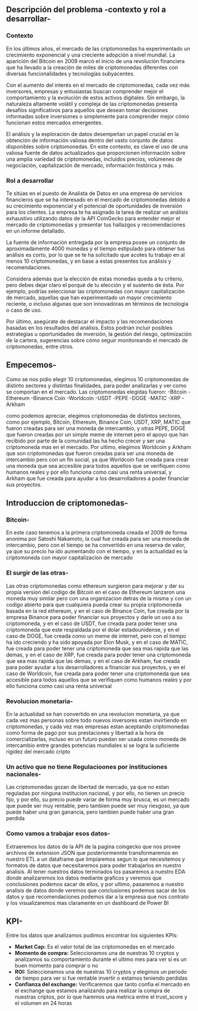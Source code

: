 

## **Descripción del problema -contexto y rol a desarrollar-**

### **Contexto**

En los últimos años, el mercado de las criptomonedas ha experimentado un crecimiento exponencial y una creciente adopción a nivel mundial. La aparición del Bitcoin en 2009 marcó el inicio de una revolución financiera que ha llevado a la creación de miles de criptomonedas diferentes con diversas funcionalidades y tecnologías subyacentes.

Con el aumento del interés en el mercado de criptomonedas, cada vez más inversores, empresas y entusiastas buscan comprender mejor el comportamiento y la evolución de estos activos digitales. Sin embargo, la naturaleza altamente volátil y compleja de las criptomonedas presenta desafíos significativos para aquellos que desean tomar decisiones informadas sobre inversiones o simplemente para comprender mejor cómo funcionan estos mercados emergentes.

El análisis y la exploración de datos desempeñan un papel crucial en la obtención de información valiosa dentro del vasto conjunto de datos disponibles sobre criptomonedas. En este contexto, es clave el uso de una valiosa fuente de datos actualizados que proporcionen información sobre una amplia variedad de criptomonedas, incluidos precios, volúmenes de negociación, capitalización de mercado, información histórica y más.


### **Rol a desarrollar**

Te sitúas en el puesto de Analista de Datos en una empresa de servicios financieros que se ha interesado en el mercado de criptomonedas debido a su crecimiento exponencial y el potencial de oportunidades de inversión para los clientes. La empresa te ha asignado la tarea de realizar un análisis exhaustivo utilizando datos de la API CoinGecko para entender mejor el mercado de criptomonedas y presentar tus hallazgos y recomendaciones en un informe detallado.

La fuente de información entregada por la empresa posee un conjunto de aproximadamente 4000 monedas y el tiempo estipulado para obtener tus análisis es corto, por lo que se te ha solicitado que acotes tu trabajo en al menos 10 criptomonedas, y en base a estas presentes tus análisis y recomendaciones.

Considera además que la elección de estas monedas queda a tu criterio, pero debes dejar claro el porqué de tu elección y el sustento de ésta. Por ejemplo, podrías seleccionar las criptomonedas con mayor capitalización de mercado, aquellas que han experimentado un mayor crecimiento reciente, o incluso algunas que son innovadoras en términos de tecnología o caso de uso.

Por último, asegúrate de destacar el impacto y las recomendaciones basadas en los resultados del análisis. Estos podrían incluir posibles estrategias u oportunidades de inversión, la gestión del riesgo, optimización de la cartera, sugerencias sobre cómo seguir monitoreando el mercado de criptomonedas, entre otros.


## **Empecemos-**
Como se nos pidio elegir 10 criptomonedas, elegimos 10 criptomonedas de distinto sectores y distintas finalidades, para poder analizarlas y ver como se comportan en el mercado. Las criptomonedas elegidas fueron:
-Bitcoin
-Ethereum
-Binance Coin
-Worldcoin
-USDT
-PEPE
-DOGE
-MATIC
-XRP
-Arkham

como podemos apreciar, elegimos criptomonedas de distintos sectores, como por ejemplo, Bitcoin, Ethereum, Binance Coin, USDT, XRP, MATIC que fueron creadas para ser una moneda de intercambio, y otras PEPE, DOGE que fueron creadas por un simple meme de internet pero el apoyo que han recibido por parte de la comunidad las ha hecho crecer y ser una criptomoneda mas en el mercado. Por ultimo, elegimos Worldcoin y Arkham que son criptomonedas que fueron creadas para ser una moneda de intercambio pero con un fin social, ya que Worldcoin fue creada para crear una moneda que sea accesible para todos aquellos que se verifiquen como humanos reales y por ello funciona como casi una renta universal, y Arkham que fue creada para ayudar a los desarrolladores a poder financiar sus proyectos.

## **Introduccion de criptomonedas-**
### **Bitcoin-**
En este caso tenemos a la primera criptomoneda creada el 2009 de forma anonima por Satoshi Nakamoto, la cual fue creada para ser una moneda de intercambio, pero con el tiempo se ha convertido en una reserva de valor, ya que su precio ha ido aumentando con el tiempo, y en la actualidad es la criptomoneda con mayor capitalizacion de mercado

### **El surgir de las otras-**
Las otras criptomonedas como ethereum surgieron para mejorar y dar su propia version del codigo de Bitcoin
en el caso de Ethereum lanzaron una moneda muy similar pero con una organizacion detras de la misma y con un codigo abierto para que cualquiera pueda crear su propia criptomoneda basada en la red ethereum, y en el caso de Binance Coin, fue creada por la empresa Binance para poder financiar sus proyectos y darle un uso a su criptomoneda, y en el caso de USDT, fue creada para poder tener una criptomoneda que este respaldada por el dolar estadounidense, y en el caso de DOGE, fue creada como un meme de internet, pero con el tiempo ha ido creciendo y ha sido apoyada por Elon Musk, y en el caso de MATIC, fue creada para poder tener una criptomoneda que sea mas rapida que las demas, y en el caso de XRP, fue creada para poder tener una criptomoneda que sea mas rapida que las demas, y en el caso de Arkham, fue creada para poder ayudar a los desarrolladores a financiar sus proyectos, y en el caso de Worldcoin, fue creada para poder tener una criptomoneda que sea accesible para todos aquellos que se verifiquen como humanos reales y por ello funciona como casi una renta universal

### **Revolucion monetaria-**
En la actualidad se han convertido en una revolucion monetaria, ya que cada vez mas personas sobre todo nuevos inversores estan invirtiendo en criptomonedas, y cada vez mas empresas estan aceptando criptomonedas como forma de pago por sus prestaciones y libertad a la hora de comercializarlas, incluso en un futuro puedan ser usada como moneda de intercambio entre grandes potencias mundiales si se logra la suficiente rigidez del mercado cripto

### **Un activo que no tiene Regulacioones por instituciones nacionales-**
Las criptomonedas gozan de libertad de mercado, ya que no estan reguladas por ninguna institucion nacional, y por ello, no tienen un precio fijo, y por ello, su precio puede variar de forma muy brusca, es un mercado que puede ser muy rentable, pero tambien puede ser muy riesgoso, ya que puede haber una gran ganancia, pero tambien puede haber una gran perdida

### **Como vamos a trabajar esos datos-**
Extraeremos los datos de la API de la pagina coingecko que nos provee archivos de extension JSON que posteriormennte transformaremos en nuestro ETL a un dataframe que limpiaremos segun lo que necesitemos y formatos de datos que necesitaremos para poder trabajarlos en nuestro analisis. Al tener nuestros datos terminados los pasaremos a nuestro EDA donde analizaremos los datos mediante graficos y veremos que conclusiones podemos sacar de ellos, y por ultimo, pasaremos a nuestro analisis de datos donde veremos que conclusiones podemos sacar de los datos y que recomendaciones podemos dar a la empresa que nos contrato
y los visualizaremos mas claramente en un dashboard de Power BI

## **KPI-**
Entre los datos que analizamos pudimos encontrar los siguientes KPIs:
- **Market Cap:** Es el valor total de las criptomonedas en el mercado
- **Momento de compra:** Seleccionamos una de nuestras 10 cryptos y analizamos su comportamiento durante el ultimo mes para ver si es un buen momento para comprar o no
- **ROI:** Seleccionamos una de nuestras 10 cryptos y elegimos un periodo de tiempo para ver si fue rentable invertir o estamos teniendo perdidas
- **Confianza del exchange:** Verificaremos que tanto confia el mercado en el exchange que estamos analizando para realizar la compra de nuestras criptos, por lo que haremos una metrica entre el trust_score y el volumen en 24 horas